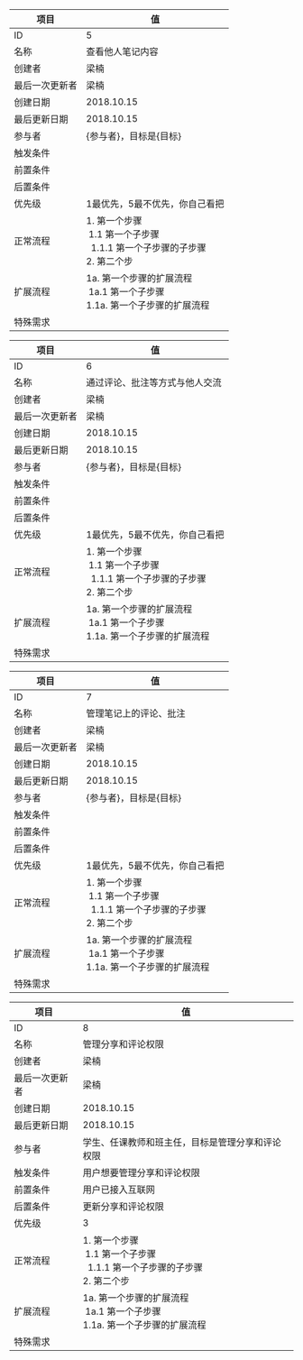 | 项目           | 值                             |
| -------------- | ------------------------------ |
| ID             | 5                              |
| 名称           | 查看他人笔记内容               |
| 创建者         | 梁楠                     |
| 最后一次更新者 | 梁楠                     |
| 创建日期       | 2018.10.15                 |
| 最后更新日期   | 2018.10.15            |
| 参与者         | {参与者}，目标是{目标}         |
| 触发条件       |                                |
| 前置条件       |                                |
| 后置条件       |                                |
| 优先级         | 1最优先，5最不优先，你自己看把 |
| 正常流程 | 1. 第一个步骤<br/>&nbsp;1.1 第一个子步骤<br/>&nbsp;&nbsp;1.1.1 第一个子步骤的子步骤<br>2. 第二个步|
| 扩展流程 | 1a. 第一个步骤的扩展流程<br/>&nbsp;1a.1 第一个子步骤<br/> 1.1a. 第一个子步骤的扩展流程|
| 特殊需求 |  |


| 项目           | 值                             |
| -------------- | ------------------------------ |
| ID             | 6                             |
| 名称           | 通过评论、批注等方式与他人交流 |
| 创建者         | 梁楠                     |
| 最后一次更新者 | 梁楠                     |
| 创建日期       | 2018.10.15                 |
| 最后更新日期   | 2018.10.15             |
| 参与者         | {参与者}，目标是{目标}         |
| 触发条件       |                                |
| 前置条件       |                                |
| 后置条件       |                                |
| 优先级         | 1最优先，5最不优先，你自己看把 |
| 正常流程 | 1. 第一个步骤<br/>&nbsp;1.1 第一个子步骤<br/>&nbsp;&nbsp;1.1.1 第一个子步骤的子步骤<br>2. 第二个步|
| 扩展流程 | 1a. 第一个步骤的扩展流程<br/>&nbsp;1a.1 第一个子步骤<br/> 1.1a. 第一个子步骤的扩展流程|
| 特殊需求 |  |

| 项目           | 值                             |
| -------------- | ------------------------------ |
| ID             | 7                             |
| 名称           | 管理笔记上的评论、批注    |
| 创建者         | 梁楠                     |
| 最后一次更新者 | 梁楠                     |
| 创建日期       | 2018.10.15                 |
| 最后更新日期   | 2018.10.15             |
| 参与者         | {参与者}，目标是{目标}         |
| 触发条件       |                                |
| 前置条件       |                                |
| 后置条件       |                                |
| 优先级         | 1最优先，5最不优先，你自己看把 |
| 正常流程 | 1. 第一个步骤<br/>&nbsp;1.1 第一个子步骤<br/>&nbsp;&nbsp;1.1.1 第一个子步骤的子步骤<br>2. 第二个步|
| 扩展流程 | 1a. 第一个步骤的扩展流程<br/>&nbsp;1a.1 第一个子步骤<br/> 1.1a. 第一个子步骤的扩展流程|
| 特殊需求 |  |


| 项目           | 值                             |
| -------------- | ------------------------------ |
| ID             | 8                             |
| 名称           | 管理分享和评论权限      |
| 创建者         | 梁楠                |
| 最后一次更新者 | 梁楠                     |
| 创建日期       | 2018.10.15                 |
| 最后更新日期   | 2018.10.15        |
| 参与者         | 学生、任课教师和班主任，目标是管理分享和评论权限 |
| 触发条件       | 用户想要管理分享和评论权限 |
| 前置条件       | 用户已接入互联网 |
| 后置条件       | 更新分享和评论权限 |
| 优先级         | 3 |
| 正常流程 | 1. 第一个步骤<br/>&nbsp;1.1 第一个子步骤<br/>&nbsp;&nbsp;1.1.1 第一个子步骤的子步骤<br>2. 第二个步|
| 扩展流程 | 1a. 第一个步骤的扩展流程<br/>&nbsp;1a.1 第一个子步骤<br/> 1.1a. 第一个子步骤的扩展流程|
| 特殊需求 |  |